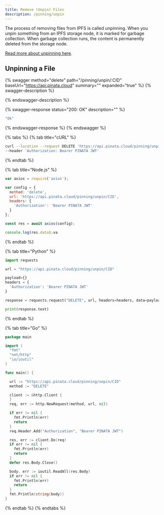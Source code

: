 ```yaml
---
title: Remove (Unpin) Files
description: /pinning/unpin
---
```


The process of removing files from IPFS is called unpinning. When you unpin something from an IPFS storage node, it is marked for garbage collection. When garbage collection runs, the content is permanently deleted from the storage node.&#x20;

[Read more about unpinning here](https://knowledge.pinata.cloud/en/articles/5506024-what-does-unpinning-a-file-mean).&#x20;

## Unpinning a File

{% swagger method="delete" path="/pinning/unpin/:CID" baseUrl="https://api.pinata.cloud" summary="" expanded="true" %}
{% swagger-description %}

{% endswagger-description %}

{% swagger-response status="200: OK" description="" %}
```javascript
"Ok"
```
{% endswagger-response %}
{% endswagger %}

{% tabs %}
{% tab title="cURL" %}
```bash
curl --location --request DELETE 'https://api.pinata.cloud/pinning/unpin/CID' \
--header 'Authorization: Bearer PINATA JWT'
```
{% endtab %}

{% tab title="Node.js" %}
```javascript
var axios = require('axios');

var config = {
  method: 'delete',
  url: 'https://api.pinata.cloud/pinning/unpin/CID',
  headers: {
    'Authorization': 'Bearer PINATA JWT'
  }
};

const res = await axios(config);

console.log(res.data);va
```
{% endtab %}

{% tab title="Python" %}
```python
import requests

url = "https://api.pinata.cloud/pinning/unpin/CID"

payload={}
headers = {
  'Authorization': 'Bearer PINATA JWT'
}

response = requests.request("DELETE", url, headers=headers, data=payload)

print(response.text)

```
{% endtab %}

{% tab title="Go" %}
```go
package main

import (
  "fmt"
  "net/http"
  "io/ioutil"
)

func main() {

  url := "https://api.pinata.cloud/pinning/unpin/CID"
  method := "DELETE"

  client := &http.Client {
  }
  req, err := http.NewRequest(method, url, nil)

  if err != nil {
    fmt.Println(err)
    return
  }
  req.Header.Add("Authorization", "Bearer PINATA JWT")

  res, err := client.Do(req)
  if err != nil {
    fmt.Println(err)
    return
  }
  defer res.Body.Close()

  body, err := ioutil.ReadAll(res.Body)
  if err != nil {
    fmt.Println(err)
    return
  }
  fmt.Println(string(body))
}
```
{% endtab %}
{% endtabs %}

